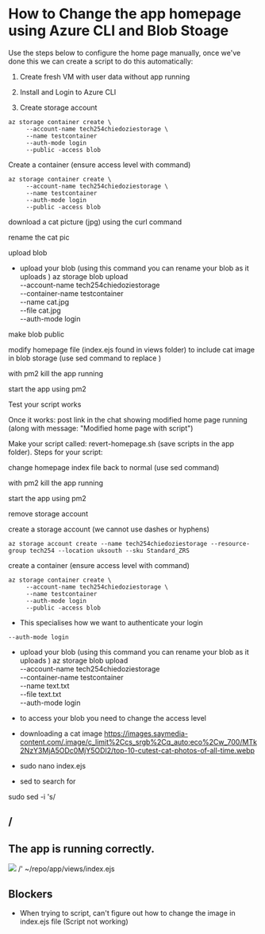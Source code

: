 
# How to Change the app homepage using Azure CLI and Blob Stoage

Use the steps below to configure the home page manually, once we've done this we can create a script to do this automatically:


1. Create fresh VM with user data without app running

2. Install and Login to Azure CLI

3. Create storage account
```
az storage container create \
     --account-name tech254chiedoziestorage \
     --name testcontainer
     --auth-mode login
     --public -access blob
```

Create a container (ensure access level with command)
```
az storage container create \
     --account-name tech254chiedoziestorage \
     --name testcontainer
     --auth-mode login
     --public -access blob
```

download a cat picture (jpg) using the curl command

rename the cat pic

upload blob

- upload your blob (using this command you can rename your blob as it uploads )
az storage blob upload \
--account-name tech254chiedoziestorage \
--container-name testcontainer \
--name cat.jpg \
--file cat.jpg \
--auth-mode login

make blob public

modify homepage file (index.ejs found in views folder) to include cat image in blob storage (use sed command to replace )

with pm2 kill the app running

start the app using pm2

Test your script works

Once it works: post link in the chat showing modified home page running (along with message: "Modified home page with script")

Make your script called: revert-homepage.sh (save scripts in the app folder). Steps for your script:

change homepage index file back to normal (use sed command)

with pm2 kill the app running

start the app using pm2

remove storage account


create a storage account (we cannot use dashes or hyphens)
```
az storage account create --name tech254chiedoziestorage --resource-group tech254 --location uksouth --sku Standard_ZRS
```
create a container (ensure access level with command)
```
az storage container create \
     --account-name tech254chiedoziestorage \
     --name testcontainer
     --auth-mode login
     --public -access blob
```
- This specialises how we want to authenticate your login
```
--auth-mode login
```

- upload your blob (using this command you can rename your blob as it uploads )
az storage blob upload \
--account-name tech254chiedoziestorage \
--container-name testcontainer \
--name text.txt \
--file text.txt \
--auth-mode login

- to access your blob you need to change the access level 

- downloading a cat image 
https://images.saymedia-content.com/.image/c_limit%2Ccs_srgb%2Cq_auto:eco%2Cw_700/MTk2NzY3MjA5ODc0MjY5ODI2/top-10-cutest-cat-photos-of-all-time.webp

- sudo nano index.ejs


- sed to search for </h2>

sudo sed -i 's/<h2>/<h2>The app is running correctly.</h2><img src="https://tech254chiedoziestorage.blob.core.windows.net/testcontainer/cat.jpg"/>
 /' ~/repo/app/views/index.ejs



## Blockers
- When trying to script, can't figure out how to change the image in index.ejs file (Script not working) 

